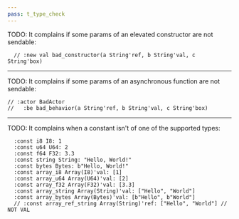 ```yaml
---
pass: t_type_check
---
```


TODO: It complains if some params of an elevated constructor are not sendable:

```savi
  // :new val bad_constructor(a String'ref, b String'val, c String'box)
```

---

TODO: It complains if some params of an asynchronous function are not sendable:

```savi
// :actor BadActor
//   :be bad_behavior(a String'ref, b String'val, c String'box)
```

---

TODO: It complains when a constant isn't of one of the supported types:

```savi
  :const i8 I8: 1
  :const u64 U64: 2
  :const f64 F32: 3.3
  :const string String: "Hello, World!"
  :const bytes Bytes: b"Hello, World!"
  :const array_i8 Array(I8)'val: [1]
  :const array_u64 Array(U64)'val: [2]
  :const array_f32 Array(F32)'val: [3.3]
  :const array_string Array(String)'val: ["Hello", "World"]
  :const array_bytes Array(Bytes)'val: [b"Hello", b"World"]
  // :const array_ref_string Array(String)'ref: ["Hello", "World"] // NOT VAL
```
